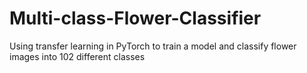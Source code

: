 # Multi-class-Flower-Classifier
Using transfer learning in PyTorch to train a model and classify flower images into 102 different classes
